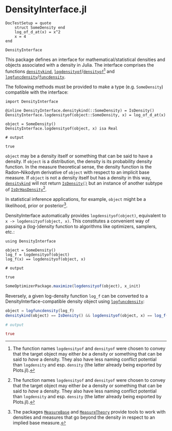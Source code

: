 # DensityInterface.jl

```@meta
DocTestSetup = quote
    struct SomeDensity end
    log_of_d_at(x) = x^2
    x = 4
end
```

```@docs
DensityInterface
```

This package defines an interface for mathematical/statistical densities and objects associated with a density in Julia. The interface comprises the functions [`densitykind`](@ref),  [`logdensityof`](@ref)/[`densityof`](@ref)[^1] and [`logfuncdensity`](@ref)/[`funcdensity`](@ref).

The following methods must be provided to make a type (e.g. `SomeDensity`) compatible with the interface:

```jldoctest a
import DensityInterface

@inline DensityInterface.densitykind(::SomeDensity) = IsDensity()
DensityInterface.logdensityof(object::SomeDensity, x) = log_of_d_at(x)

object = SomeDensity()
DensityInterface.logdensityof(object, x) isa Real

# output

true
```

`object` may be a density itself or something that can be said to have a density. If `object` is a distribution, the density is its probability density function. In the measure theoretical sense, the density function is the Radon–Nikodym derivative of `object` with respect to an implicit base measure. If `object` is not a density itself but has a density in this way, [`densitykind`](@ref) will not return [`IsDensity()`](@ref) but an instance of another subtype of [`IsOrHasDensity`](@ref)[^1].

In statistical inference applications, for example, `object` might be a likelihood, prior or posterior[^2].

DensityInterface automatically provides `logdensityof(object)`, equivalent to `x -> logdensityof(object, x)`. This constitutes a convenient way of passing a (log-)density function to algorithms like optimizers, samplers, etc.:

```jldoctest a
using DensityInterface

object = SomeDensity()
log_f = logdensityof(object)
log_f(x) == logdensityof(object, x)

# output

true
```

```julia
SomeOptimizerPackage.maximize(logdensityof(object), x_init)
```

Reversely, a given log-density function `log_f` can be converted to a DensityInterface-compatible density object using [`logfuncdensity`](@ref):

```julia
object = logfuncdensity(log_f)
densitykind(object) == IsDensity() && logdensityof(object, x) == log_f(x)

# output

true
```


[^1]: The function names `logdensityof` and `densityof` were chosen to convey that the target object may either *be* a density or something that can be said to *have* a density. They also have less naming conflict potential than `logdensity` and esp. `density` (the latter already being exported by Plots.jl).

[^2]: The packages [`MeasureBase`](https://github.com/cscherrer/MeasureBase.jl) and [`MeasureTheory`](https://github.com/cscherrer/MeasureTheory.jl) provide tools to work with densities and measures that go beyond the density in respect to an implied base measure.
